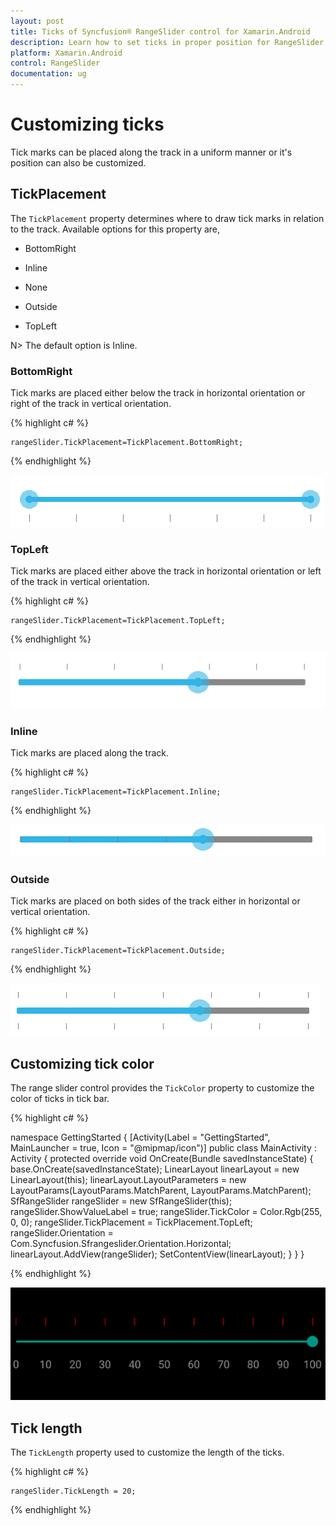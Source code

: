 ```yaml
---
layout: post
title: Ticks of Syncfusion® RangeSlider control for Xamarin.Android
description: Learn how to set ticks in proper position for RangeSlider control in Xamarin.Android
platform: Xamarin.Android
control: RangeSlider
documentation: ug
---
```


# Customizing ticks

Tick marks can be placed along the track in a uniform manner or it's position can also be customized.

## TickPlacement

The `TickPlacement` property determines where to draw tick marks in relation to the track. Available options for this property are,

* BottomRight

* Inline

* None

* Outside

* TopLeft

N> The default option is Inline.

### BottomRight

Tick marks are placed either below the track in horizontal orientation or right of the track in vertical orientation.

{% highlight c# %}

	rangeSlider.TickPlacement=TickPlacement.BottomRight;

{% endhighlight %}

![TickPlacement BottomRight Xamarin.Android](images/BottomRight.png)

### TopLeft

Tick marks are placed either above the track in horizontal orientation or left of the track in vertical orientation.

{% highlight c# %}

	rangeSlider.TickPlacement=TickPlacement.TopLeft;

{% endhighlight %}

![TickPlacement TopLeft Xamarin.Android](images/TopLeft.png)

### Inline

Tick marks are placed along the track.

{% highlight c# %}

	rangeSlider.TickPlacement=TickPlacement.Inline;

{% endhighlight %}

![Tick marks Inline Xamarin.Android](images/Inline.png)

### Outside

Tick marks are placed on both sides of the track either in horizontal or vertical orientation.

{% highlight c# %}

	rangeSlider.TickPlacement=TickPlacement.Outside;

{% endhighlight %}

![Tick marks Outline Xamarin.Android](images/Outside.png)

## Customizing tick color

The range slider control provides the `TickColor` property to customize the color of ticks in tick bar.

{% highlight c# %}

namespace GettingStarted
{
      [Activity(Label = "GettingStarted", MainLauncher = true, Icon = "@mipmap/icon")]
      public class MainActivity : Activity
      {
            protected override void OnCreate(Bundle savedInstanceState)
            {
				base.OnCreate(savedInstanceState);
				LinearLayout linearLayout = new LinearLayout(this);
				linearLayout.LayoutParameters = new LayoutParams(LayoutParams.MatchParent, LayoutParams.MatchParent);
				SfRangeSlider rangeSlider = new SfRangeSlider(this);
				rangeSlider.ShowValueLabel = true;
				rangeSlider.TickColor = Color.Rgb(255, 0, 0);
				rangeSlider.TickPlacement = TickPlacement.TopLeft;
				rangeSlider.Orientation = Com.Syncfusion.Sfrangeslider.Orientation.Horizontal;
				linearLayout.AddView(rangeSlider);
				SetContentView(linearLayout);
            }
      }
}

{% endhighlight %}

![Customizing tick color Xamarin.Android](images/TickColor.png)

## Tick length

The `TickLength` property used to customize the length of the ticks.

{% highlight c# %}

	rangeSlider.TickLength = 20;

{% endhighlight %}
